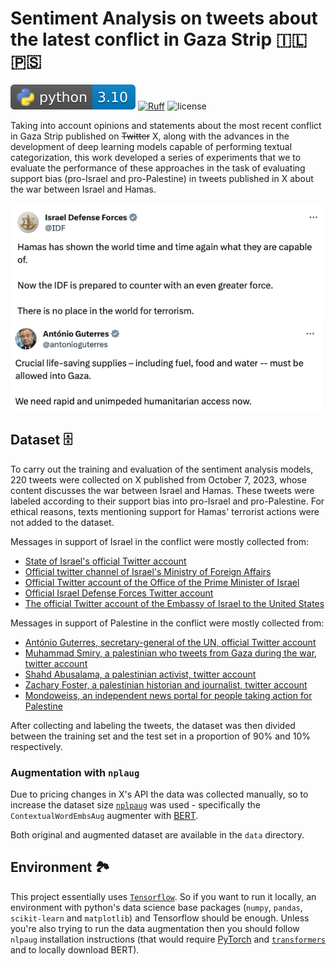 # Sentiment Analysis on tweets about the latest conflict in Gaza Strip 🇮🇱🇵🇸
![python_version](images/python3.10%20badge.svg)
[![Ruff](https://img.shields.io/endpoint?url=https://raw.githubusercontent.com/astral-sh/ruff/main/assets/badge/v2.json)](https://github.com/astral-sh/ruff)
![license](https://img.shields.io/github/license/wbgalvao/tracking_server
)

Taking into account opinions and statements about the most recent conflict in Gaza Strip published on ~~Twitter~~ X, along with the advances in the development of deep learning models capable of performing textual categorization, this work developed a series of experiments that we to evaluate the performance of these approaches in the task of evaluating support bias (pro-Israel and pro-Palestine) in tweets published in X about the war between Israel and Hamas.

![pro_israel_tweet_example](images/pro_israel_tweet_example.png)
![pro_palestine_tweet_example](images/pro_palestine_tweet_example.png)

## Dataset 🗄️
To carry out the training and evaluation of the sentiment analysis models, 220 tweets were collected on X published from October 7, 2023, whose content discusses the war between Israel and Hamas. These tweets were labeled according to their support bias into pro-Israel and pro-Palestine. For ethical reasons, texts mentioning support for Hamas' terrorist actions were not added to the dataset.

Messages in support of Israel in the conflict were mostly collected from:
- [State of Israel's official Twitter account](https://twitter.com/Israel)
- [Official twitter channel of Israel's Ministry of Foreign Affairs](https://twitter.com/IsraelMFA)
- [Official Twitter account of the Office of the Prime Minister of Israel](https://twitter.com/IsraeliPM)
- [Official Israel Defense Forces Twitter account](https://twitter.com/IDF)
- [The official Twitter account of the Embassy of Israel to the United States](https://twitter.com/IsraelinUSA)

Messages in support of Palestine in the conflict were mostly collected from:
- [António Guterres, secretary-general of the UN, official Twitter account](https://twitter.com/antonioguterres)
- [Muhammad Smiry, a palestinian who tweets from Gaza during the war, twitter account](https://twitter.com/MuhammadSmiry)
- [Shahd Abusalama, a palestinian activist, twitter account](https://twitter.com/ShahdAbusalama)
- [Zachary Foster, a palestinian historian and journalist, twitter account](https://twitter.com/_ZachFoster)
- [Mondoweiss, an independent news portal for people taking action for Palestine](https://twitter.com/Mondoweiss)

After collecting and labeling the tweets, the dataset was then divided between the training set and the test set in a proportion of 90% and 10% respectively.

### Augmentation with `nplaug`

Due to pricing changes in X's API the data was collected manually, so to increase the dataset size [`nplpaug`](https://github.com/makcedward/nlpaug) was used - specifically the `ContextualWordEmbsAug` augmenter with [BERT](https://huggingface.co/docs/transformers/model_doc/bert).

Both original and augmented dataset are available in the `data` directory.

## Environment 🏞️
This project essentially uses [`Tensorflow`](https://www.tensorflow.org/). So if you want to run it locally, an environment with python's data science base packages (`numpy`, `pandas`, `scikit-learn` and `matplotlib`) and Tensorflow should be enough. Unless you're also trying to run the data augmentation then you should follow `nlpaug` installation instructions (that would require [PyTorch](https://pytorch.org/) and [`transformers`](https://github.com/huggingface/transformers) and to locally download BERT).